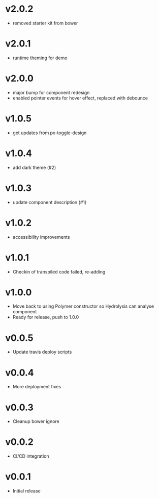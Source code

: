 v2.0.2
==================
* removed starter kit from bower

v2.0.1
==================
* runtime theming for demo

v2.0.0
==================
* major bump for component redesign
* enabled pointer events for hover effect, replaced with debounce

v1.0.5
==================
* get updates from px-toggle-design

v1.0.4
==================
* add dark theme (#2)

v1.0.3
==================
* update component description (#1)

v1.0.2
==================
* accessibility improvements

v1.0.1
==================
* Checkin of transpiled code failed, re-adding

v1.0.0
==================
* Move back to using Polymer constructor so Hydrolysis can analyse component
* Ready for release, push to 1.0.0

v0.0.5
==================
* Update travis deploy scripts

v0.0.4
==================
* More deployment fixes

v0.0.3
==================
* Cleanup bower ignore

v0.0.2
==================
* CI/CD integration

v0.0.1
==================
* Initial release
